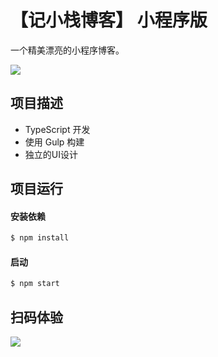 # 【记小栈博客】 小程序版

一个精美漂亮的小程序博客。

<img src="https://static.liayal.com/images/Ji-Blog-weapp.jpg" />

## 项目描述

- TypeScript 开发
- 使用 Gulp 构建 
- 独立的UI设计

## 项目运行

#### 安装依赖

```bash
$ npm install
```

#### 启动

```bash
$ npm start
```

## 扫码体验

<img src="https://cdn.liayal.com/image/gh_4493411dfefa_344.jpg" />
